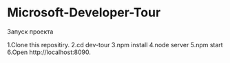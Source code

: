 # Microsoft-Developer-Tour

Запуск проекта

1.Clone this repositiry.
2.cd dev-tour
3.npm install
4.node server
5.npm start
6.Open http://localhost:8090.
